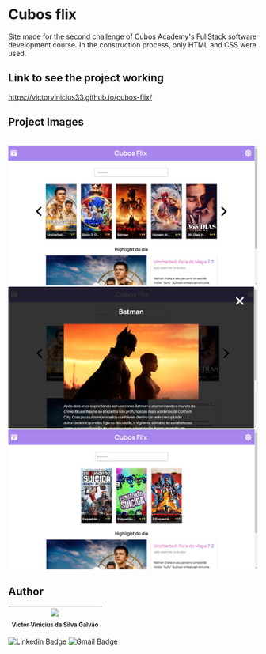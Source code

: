 # Cubos flix
Site made for the second challenge of Cubos Academy's FullStack software development course. In the construction process, only HTML and CSS were used.

## Link to see the project working

https://victorvinicius33.github.io/cubos-flix/

## Project Images
<br>

<img src="./.github/assets/cubos-flix-home.PNG" alt="cubos flix home">
<img src="./.github/assets/cubos-flix-modal.PNG" alt="cubos flix modal">
<img src="./.github/assets/cubos-flix-search.PNG" alt="cubos flix search">

## Author

| [<img src="https://avatars.githubusercontent.com/u/94022088?s=400&u=829c8531a69be7d30b1096c762a5ff4f9a7172fe&v=4" width=115><br><sub>Victor Vinícius da Silva Galvão</sub>](https://github.com/victorvinicius33) 
| :---: |

[![Linkedin Badge](https://img.shields.io/badge/-Victor-blue?style=flat-square&logo=Linkedin&logoColor=white&link=https://www.linkedin.com/in/victor-v-s-galvao/)](https://www.linkedin.com/in/victor-v-s-galvao/) 
[![Gmail Badge](https://img.shields.io/badge/-victorvinicius33.vv@gmail.com-c14438?style=flat-square&logo=Gmail&logoColor=white&link=mailto:victorvinicius33.vv@gmail.com)](mailto:victorvinicius33.vv@gmail.com)
